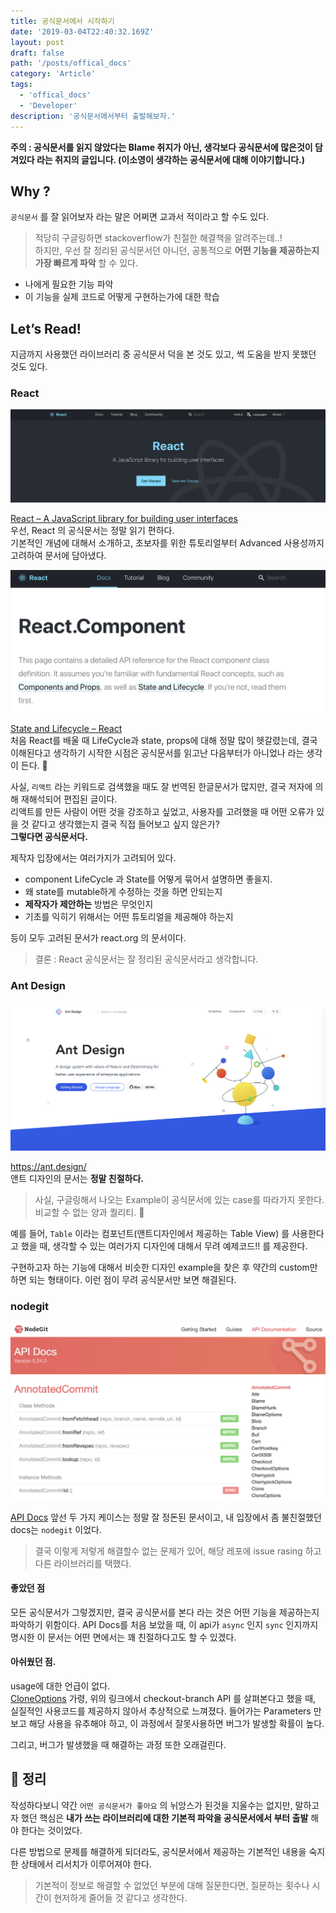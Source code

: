 ```yaml
---
title: 공식문서에서 시작하기
date: '2019-03-04T22:40:32.169Z'
layout: post
draft: false
path: '/posts/offical_docs'
category: 'Article'
tags:
  - 'offical_docs'
  - 'Developer'
description: '공식문서에서부터 출발해보자.'
---
```


**주의 : 공식문서를 읽지 않았다는 Blame 취지가 아닌, 생각보다 공식문서에 많은것이 담겨있다 라는 취지의 글입니다. (이소영이 생각하는 공식문서에 대해 이야기합니다.)**

## Why ?

`공식문서` 를 잘 읽어보자 라는 말은 어쩌면 교과서 적이라고 할 수도 있다.

> 적당히 구글링하면 stackoverflow가 친절한 해결책을 알려주는데..!  
> 하지만, 우선 잘 정리된 공식문서던 아니던, 공통적으로 **어떤 기능을 제공하는지 가장 빠르게 파악** 할 수 있다.

- 나에게 필요한 기능 파악
- 이 기능을 실제 코드로 어떻게 구현하는가에 대한 학습

## Let’s Read!

지금까지 사용했던 라이브러리 중 공식문서 덕을 본 것도 있고, 썩 도움을 받지 못했던 것도 있다.

### React

![image-react](./image-1.png)

[React – A JavaScript library for building user interfaces](https://reactjs.org/)  
우선, React 의 공식문서는 정말 읽기 편하다.  
기본적인 개념에 대해서 소개하고, 초보자를 위한 튜토리얼부터 Advanced 사용성까지 고려하여 문서에 담아냈다.

![image-react2](./image-3.png)

[State and Lifecycle – React](https://reactjs.org/docs/state-and-lifecycle.html)  
처음 React를 배울 때 LifeCycle과 state, props에 대해 정말 많이 헷갈렸는데, 결국 이해된다고 생각하기 시작한 시점은 공식문서를 읽고난 다음부터가 아니었나 라는 생각이 든다. 🤔

사실, `리액트` 라는 키워드로 검색했을 때도 잘 번역된 한글문서가 많지만, 결국 저자에 의해 재해석되어 편집된 글이다.  
리액트를 만든 사람이 어떤 것을 강조하고 싶었고, 사용자를 고려했을 때 어떤 오류가 있을 것 같다고 생각했는지 결국 직접 들어보고 싶지 않은가?  
**그렇다면 공식문서다.**

제작자 입장에서는 여러가지가 고려되어 있다.

- component LifeCycle 과 State를 어떻게 묶어서 설명하면 좋을지.
- 왜 state를 mutable하게 수정하는 것을 하면 안되는지
- **제작자가 제안하는** 방법은 무엇인지
- 기초를 익히기 위해서는 어떤 튜토리얼을 제공해야 하는지

등이 모두 고려된 문서가 react.org 의 문서이다.

> 결론 : React 공식문서는 잘 정리된 공식문서라고 생각합니다.

### Ant Design

![image-antd](./image-2.png)

https://ant.design/  
앤트 디자인의 문서는 **정말 친절하다.**

> 사실, 구글링해서 나오는 Example이 공식문서에 있는 case를 따라가지 못한다.  
> 비교할 수 없는 양과 퀄리티. 🤔

예를 들어, `Table` 이라는 컴포넌트(앤트디자인에서 제공하는 Table View) 를 사용한다고 했을 때, 생각할 수 있는 여러가지 디자인에 대해서 무려 예제코드!! 를 제공한다.

구현하고자 하는 기능에 대해서 비슷한 디자인 example을 찾은 후 약간의 custom만 하면 되는 형태이다.
이런 점이 무려 공식문서만 보면 해결된다.

### nodegit

![image-nodegit](./image-4.png)

[API Docs](https://www.nodegit.org/api/)
앞선 두 가지 케이스는 정말 잘 정돈된 문서이고, 내 입장에서 좀 불친절했던 docs는 `nodegit` 이었다.

> 결국 이렇게 저렇게 해결할수 없는 문제가 있어, 해당 레포에 issue rasing 하고 다른 라이브러리를 택했다.

#### 좋았던 점

모든 공식문서가 그렇겠지만, 결국 공식문서를 본다 라는 것은 어떤 기능을 제공하는지 파악하기 위함이다.
API Docs를 처음 보았을 때, 이 api가 `async` 인지 `sync` 인지까지 명시한 이 문서는 어떤 면에서는 꽤 친절하다고도 할 수 있겠다.

#### 아쉬웠던 점.

usage에 대한 언급이 없다.  
[CloneOptions](https://www.nodegit.org/api/clone_options/#checkoutBranch)
가령, 위의 링크에서 checkout-branch API 를 살펴본다고 했을 때, 실질적인 사용코드를 제공하지 않아서 추상적으로 느껴졌다.
들어가는 Parameters 만 보고 해당 사용을 유추해야 하고, 이 과정에서 잘못사용하면 버그가 발생할 확률이 높다.

그리고, 버그가 발생했을 때 해결하는 과정 또한 오래걸린다.

## 🚕 정리

작성하다보니 약간 `어떤 공식문서가 좋아요` 의 뉘앙스가 된것을 지울수는 없지만,
말하고자 했던 핵심은 **내가 쓰는 라이브러리에 대한 기본적 파악을 공식문서에서 부터 출발** 해야 한다는 것이었다.

다른 방법으로 문제를 해결하게 되더라도, 공식문서에서 제공하는 기본적인 내용을 숙지한 상태에서 리서치가 이루어져야 한다.

> 기본적이 정보로 해결할 수 없었던 부분에 대해 질문한다면, 질문하는 횟수나 시간이 현저하게 줄어들 것 같다고 생각한다.
